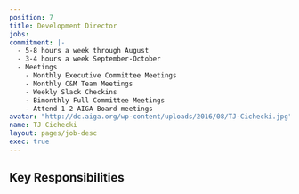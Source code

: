 ```yaml
---
position: 7
title: Development Director
jobs:
commitment: |-
  - 5-8 hours a week through August
  - 3-4 hours a week September-October
  - Meetings
    - Monthly Executive Committee Meetings
    - Monthly C&M Team Meetings
    - Weekly Slack Checkins
    - Bimonthly Full Committee Meetings
    - Attend 1-2 AIGA Board meetings
avatar: "http://dc.aiga.org/wp-content/uploads/2016/08/TJ-Cichecki.jpg"
name: TJ Cichecki
layout: pages/job-desc
exec: true
---
```


## Key Responsibilities
